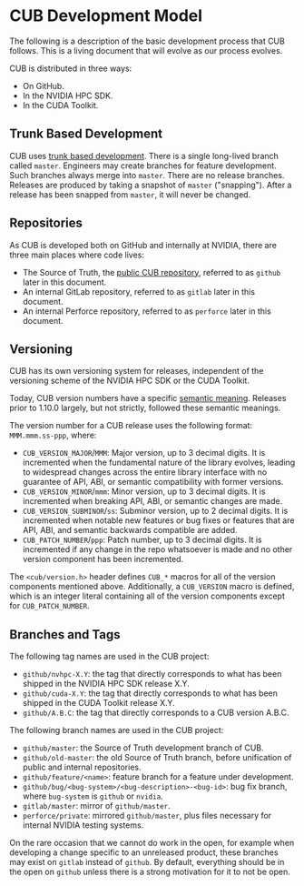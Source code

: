 # CUB Development Model

The following is a description of the basic development process that CUB follows. This is a living
document that will evolve as our process evolves.

CUB is distributed in three ways:

   * On GitHub.
   * In the NVIDIA HPC SDK.
   * In the CUDA Toolkit.

## Trunk Based Development

CUB uses [trunk based development](https://trunkbaseddevelopment.com). There is a single long-lived
branch called `master`. Engineers may create branches for feature development. Such branches always
merge into `master`. There are no release branches. Releases are produced by taking a snapshot of
`master` ("snapping"). After a release has been snapped from `master`, it will never be changed.

## Repositories

As CUB is developed both on GitHub and internally at NVIDIA, there are three main places where code lives:

   * The Source of Truth, the [public CUB repository](https://github.com/thrust/cub), referred to as
     `github` later in this document.
   * An internal GitLab repository, referred to as `gitlab` later in this document.
   * An internal Perforce repository, referred to as `perforce` later in this document.

## Versioning

CUB has its own versioning system for releases, independent of the versioning scheme of the NVIDIA
HPC SDK or the CUDA Toolkit.

Today, CUB version numbers have a specific [semantic meaning](https://semver.org/).
Releases prior to 1.10.0 largely, but not strictly, followed these semantic meanings.

The version number for a CUB release uses the following format: `MMM.mmm.ss-ppp`, where:

   * `CUB_VERSION_MAJOR`/`MMM`: Major version, up to 3 decimal digits. It is incremented
     when the fundamental nature of the library evolves, leading to widespread changes across the
     entire library interface with no guarantee of API, ABI, or semantic compatibility with former
     versions.
   * `CUB_VERSION_MINOR`/`mmm`: Minor version, up to 3 decimal digits. It is incremented when
     breaking API, ABI, or semantic changes are made.
   * `CUB_VERSION_SUBMINOR`/`ss`: Subminor version, up to 2 decimal digits. It is incremented
     when notable new features or bug fixes or features that are API, ABI, and semantic backwards
     compatible are added.
   * `CUB_PATCH_NUMBER`/`ppp`: Patch number, up to 3 decimal digits. It is incremented if any
     change in the repo whatsoever is made and no other version component has been incremented.

The `<cub/version.h>` header defines `CUB_*` macros for all of the version components mentioned
above. Additionally, a `CUB_VERSION` macro is defined, which is an integer literal containing all
of the version components except for `CUB_PATCH_NUMBER`.

## Branches and Tags

The following tag names are used in the CUB project:

  * `github/nvhpc-X.Y`: the tag that directly corresponds to what has been shipped in the NVIDIA HPC SDK release X.Y.
  * `github/cuda-X.Y`: the tag that directly corresponds to what has been shipped in the CUDA Toolkit release X.Y.
  * `github/A.B.C`: the tag that directly corresponds to a CUB version A.B.C.

The following branch names are used in the CUB project:

  * `github/master`: the Source of Truth development branch of CUB.
  * `github/old-master`: the old Source of Truth branch, before unification of public and internal repositories.
  * `github/feature/<name>`: feature branch for a feature under development.
  * `github/bug/<bug-system>/<bug-description>-<bug-id>`: bug fix branch, where `bug-system` is `github` or `nvidia`.
  * `gitlab/master`: mirror of `github/master`.
  * `perforce/private`: mirrored `github/master`, plus files necessary for internal NVIDIA testing systems.

On the rare occasion that we cannot do work in the open, for example when developing a change specific to an
unreleased product, these branches may exist on `gitlab` instead of `github`. By default, everything should be
in the open on `github` unless there is a strong motivation for it to not be open.

